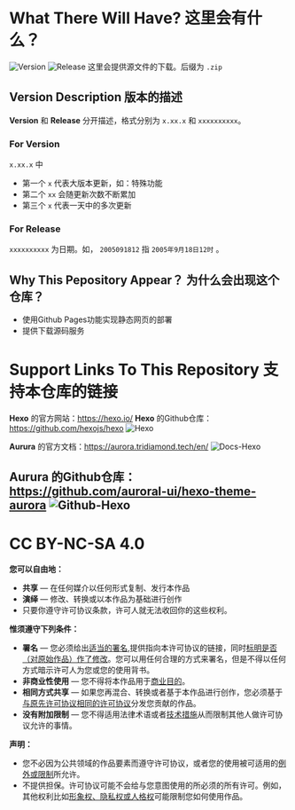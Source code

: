# What There Will Have? 这里会有什么？
![Version](https://img.shields.io/badge/version-1.00.1-blue)  ![Release](https://img.shields.io/badge/Release-2025031721-blue) 
这里会提供源文件的下载。后缀为 `.zip`

## Version Description  版本的描述 
**Version** 和 **Release** 分开描述，格式分别为 `x.xx.x` 和 `xxxxxxxxxx`。
### For Version
`x.xx.x` 中
- 第一个 `x` 代表大版本更新，如：特殊功能
- 第二个 `xx` 会随更新次数不断累加
- 第三个 `x` 代表一天中的多次更新
### For Release
`xxxxxxxxxx` 为日期。如， `2005091812` 指 `2005年9月18日12时` 。

## Why This Pepository Appear？  为什么会出现这个仓库？
- 使用Github Pages功能实现静态网页的部署
- 提供下载源码服务

# Support Links To This Repository  支持本仓库的链接
**Hexo** 的官方网站：https://hexo.io/
**Hexo** 的Github仓库：https://github.com/hexojs/hexo
![Hexo](https://img.picui.cn/free/2025/03/17/67d81cb319ab9.png)

**Aurura** 的官方文档：https://aurora.tridiamond.tech/en/
![Docs-Hexo](https://img.picui.cn/free/2025/03/17/67d81cb085437.png)

**Aurura** 的Github仓库：https://github.com/auroral-ui/hexo-theme-aurora
![Github-Hexo](https://img.picui.cn/free/2025/03/17/67d81cb0850ee.png)
---
# CC BY-NC-SA 4.0
**您可以自由地：**
- **共享** — 在任何媒介以任何形式复制、发行本作品
- **演绎** — 修改、转换或以本作品为基础进行创作
- 只要你遵守许可协议条款，许可人就无法收回你的这些权利。

**惟须遵守下列条件：**
- **署名** — 您必须给出[适当的署名](https://creativecommons.org/licenses/by-nc-sa/4.0/deed.zh-hans#ref-appropriate-credit),提供指向本许可协议的链接，同时[标明是否（对原始作品）作了修改](https://wiki.creativecommons.org/wiki/License_Versions#Modifications_and_adaptations_must_be_marked_as_such)。您可以用任何合理的方式来署名，但是不得以任何方式暗示许可人为您或您的使用背书。
- **非商业性使用** — 您不得将本作品用于[商业目的](https://creativecommons.org/faq/#does-my-use-violate-the-noncommercial-clause-of-the-licenses)。
- **相同方式共享** — 如果您再混合、转换或者基于本作品进行创作，您必须基于[与原先许可协议相同的许可协议](https://creativecommons.org/faq/#if-i-derive-or-adapt-material-offered-under-a-creative-commons-license-which-cc-licenses-can-i-use)分发您贡献的作品。
- **没有附加限制** — 您不得适用法律术语或者[技术措施](https://wiki.creativecommons.org/wiki/License_Versions#Application_of_effective_technological_measures_by_users_of_CC-licensed_works_prohibited)从而限制其他人做许可协议允许的事情。

**声明：**
- 您不必因为公共领域的作品要素而遵守许可协议，或者您的使用被可适用的[例外或限制](https://wiki.creativecommons.org/Frequently_Asked_Questions#Do_Creative_Commons_licenses_affect_exceptions_and_limitations_to_copyright.2C_such_as_fair_dealing_and_fair_use.3F)所允许。
- 不提供担保。许可协议可能不会给与您意图使用的所必须的所有许可。例如，其他权利比如[形象权、隐私权或人格权](https://wiki.creativecommons.org/Considerations_for_licensors_and_licensees)可能限制您如何使用作品。
